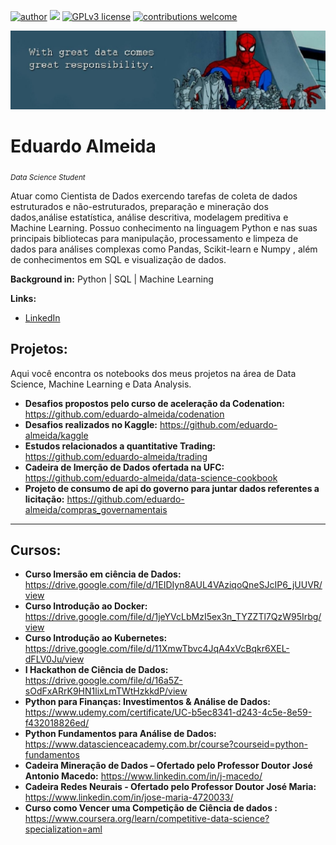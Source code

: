 [![author](https://img.shields.io/badge/author-Eduardo%20Almeida-red.svg)](https://www.linkedin.com/in/eduardo-almeida-814a676a/) [![](https://img.shields.io/badge/python-3.7+-blue.svg)](https://www.python.org/downloads/release/python-365/) [![GPLv3 license](https://img.shields.io/badge/License-GPLv3-blue.svg)](http://perso.crans.org/besson/LICENSE.html) [![contributions welcome](https://img.shields.io/badge/contributions-welcome-brightgreen.svg?style=flat)](https://github.com/eduardo-almeida)

<p align="center">
  <img src="banner.jpeg" >
</p>

# Eduardo Almeida 
<sub>*Data Science Student*</sub>  

Atuar como Cientista de Dados exercendo tarefas de coleta de dados estruturados e não-estruturados, preparação e mineração dos dados,análise estatística, análise descritiva, modelagem preditiva e Machine Learning. Possuo conhecimento na linguagem Python e nas suas principais bibliotecas para manipulação, processamento e limpeza de dados para análises complexas como Pandas, Scikit-learn e Numpy , além de conhecimentos em SQL e visualização de dados.     

**Background in:** Python | SQL | Machine Learning  

**Links:**
* [LinkedIn](https://www.linkedin.com/in/eduardo-almeida-814a676a/)


## Projetos:

Aqui você encontra os notebooks dos meus projetos na área de Data Science, Machine Learning e Data Analysis. 

* **Desafios propostos pelo curso de aceleração da Codenation:** https://github.com/eduardo-almeida/codenation
* **Desafios realizados no Kaggle:** https://github.com/eduardo-almeida/kaggle
* **Estudos relacionados a quantitative Trading:** https://github.com/eduardo-almeida/trading
* **Cadeira de Imerção de Dados ofertada na UFC:** https://github.com/eduardo-almeida/data-science-cookbook
* **Projeto de consumo de api do governo para juntar dados referentes a licitação:** https://github.com/eduardo-almeida/compras_governamentais
---
## Cursos:
 
* **Curso Imersão em ciência de Dados:** https://drive.google.com/file/d/1EIDIyn8AUL4VAziqoQneSJcIP6_jUUVR/view
* **Curso Introdução ao Docker:** https://drive.google.com/file/d/1jeYVcLbMzI5ex3n_TYZZTl7QzW95Irbg/view
* **Curso Introdução ao Kubernetes:** https://drive.google.com/file/d/11XmwTbvc4JqA4xVcBqkr6XEL-dFLV0Ju/view
* **I Hackathon de Ciência de Dados:** https://drive.google.com/file/d/16a5Z-sOdFxARrK9HN1lixLmTWtHzkkdP/view
* **Python para Finanças: Investimentos & Análise de Dados:** https://www.udemy.com/certificate/UC-b5ec8341-d243-4c5e-8e59-f432018826ed/
* **Python Fundamentos para Análise de Dados:** https://www.datascienceacademy.com.br/course?courseid=python-fundamentos
* **Cadeira Mineração de Dados – Ofertado pelo Professor Doutor José Antonio Macedo:** https://www.linkedin.com/in/j-macedo/
* **Cadeira Redes Neurais - Ofertado pelo Professor Doutor José Maria:** https://www.linkedin.com/in/jose-maria-4720033/
* **Curso como Vencer uma Competição de Ciência de dados :** https://www.coursera.org/learn/competitive-data-science?specialization=aml
